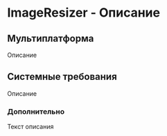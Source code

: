 # ImageResizer - Описание
## Мультиплатформа
Описание
## Системные требования
Описание
### Дополнительно
Текст описания
